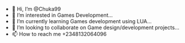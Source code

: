 - 👋 Hi, I’m @Chuka99
- 👀 I’m interested in Games Development...
- 🌱 I’m currently learning Games development using LUA...
- 💞️ I’m looking to collaborate on Game design/development projects...
- 📫 How to reach me +2348132064096

<!---
Chuka99/Chuka99 is a ✨ special ✨ repository because its `README.md` (this file) appears on your GitHub profile.
You can click the Preview link to take a look at your changes.
--->
